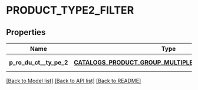 # PRODUCT_TYPE2_FILTER

## Properties
Name | Type | Description | Notes
------------ | ------------- | ------------- | -------------
**p_ro_du_ct__ty_pe_2** | [**CATALOGS_PRODUCT_GROUP_MULTIPLE_STRING_LIST_CRITERIA**](.md) |  | [default to null]

[[Back to Model list]](../README.md#documentation-for-models) [[Back to API list]](../README.md#documentation-for-api-endpoints) [[Back to README]](../README.md)


